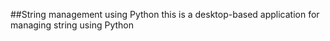 ##String management using Python
this is a desktop-based application for managing string using Python
